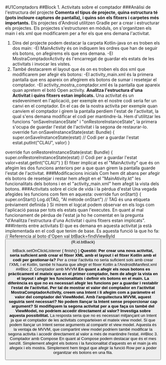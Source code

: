 #U1Comptadors
##Block 1. Activitats sobre el comptador
###Anàlisi de l'estructura del projecte
**Comenta el tipus de projecte, quina estructura té (pots incloure captures de pantalla), i quins són els fitxers i carpetes més importants.**
Els projectes d'Android utilitzen Gradle per a crear i estructurar els projectes.
Els projectes s'estructuren en mòduls, on s'organitzen els main i els xml que modificarem per a fer els que ens demana l'activitat.
1. Dins del projecte podem destacar la carpeta Kotlin-java on es troben els dos main:
	-El MainActivity és on indiquem les ordres que han de seguir els botons, on afegirems els que ens demana.
	-El MostraComptadorActivity és l'encarregat de guardar els estats de les activitats i invocar les vistes.
2. També destacarem el layout que és on es troben els dos xml que modificarem per afegir els botons:
	-El activity_main.xml és la primera pantalla que ens apareix on afegirem els botons de sumar i resetejar el comptador.
	-El activity_mostra_comptador.xml és la pantalla que apareix quan apretem el botó Open activity.
**Analitza l'estructura d'una Activitat i quins fitxers estan implicats.**
Una activitat és un esdeveniment en l'aplicació, per exemple en el nostre codi seria fer un canvi en el comptador.
En el cas de la nostra activita per exemple quan canviem el comptador i girem la pantalla perdiem l'estat de l'activitat, la qual s'ens demana
modificar el codi per mantindre-la. Hem d'utilitzar les funcions "onSaveInstanceState" i "onRestoreInstanceState", la primera s'ocupa de guardar
l'estat de l'activitat i la segona de restaurar-lo. 
override fun onSaveInstanceState(estat: Bundle) {
 super.onSaveInstanceState(estat)
 // Codi per a guardar l'estat
 estat.putInt("CLAU", valor)
}

override fun onRestoreInstanceState(estat: Bundle) {
 super.onRestoreInstanceState(estat)
 // Codi per a guardar l'estat
 valor=estat.getInt("CLAU")
}
El fitxer implicat es el "MainActivity" que és on afegim les dos funcions anteriors per a que quan girem la pantalla guarde l'estat de l'activitat.
###Modificacions inicials
Com hem dit abans per afegir els botons de resetejar i restar hem afegit en el "MainAtivity.kt" les funcionalitats dels botons i en el "activity_main.xml" 
hem afegit la vista dels botons.
###Activitats sobre el cicle de vida i la pèrdua d'estat
Una vegada afegides les funcions com fem en aquesta:
override fun onStart() {
    super.onStart()
    Log.d(TAG, "Al mètode onStart") // TAG és una etiqueta prèviament definida
}
Si mirem el logcat podem observar en els logs com l'aplicació passa per tots els estats quan l'executes.
En quant al mal funcionament de pèrdua de l'estat ja ho he comentat en la pregunta "d'Analitza l'estructura d'una Activitat i quins fitxers estan implicats".
###Intents entre activitats 
El que es demana en aquesta activitat ja està implementada en el codi que tenim de base. És aquesta funció la que ho fa:
// Referencia al boto d'Open
 val btBack=findViewById<Button>(R.id.btBack)

btBack.setOnClickListener {
    finish()
 } 
**Questió: Per crear una nova activitat, seria suficient amb crear el fitxer XML amb el layout i el fitxer Kotlin amb el codi per gestionar-la?**
Per a crear l'activita no seria suficient sols amb crear l'XML i el Kotlin, també hi hauria que afegir el fitxer Kotlin a l'AndroidManifest.xml
##Bloc 2. Comptador amb MVVM
**En quant a afegir els nous botons es pràcticament el mateix que en el primer comptador, hem de afegir la vista en el layout i afegir les funcionalitats i** 
**definir els botons en el main. La diferència es que no es necessari afegir les funcions per a guardar i restablir l'estat de l'activitat.**
**Per tal de mostrar el valor del comptador en l'activitat MostraComptadorActivity, creem una Intent i li afegim com a paràmetre el valor del comptador del ViewModel.**
**Amb l'arquitectura MVVM, aquest seguiria sent necessari? No podem llançar la Intent sense proporcionar cap argument? Si modifiquem la segona activitat per a que faça**
**ús també del ViewModel, no podriem accedir directament al valor? Investiga sobre aquesta possibilitat.**
La resposta seria que no es necessari mitjançant un Intent ja que el comptador de les activitats comparteixen el mateix view model. Si que podem llançar un Intent 
sense arguments al compartir el view model. Aquesta és la ventaja de MVVM, que compartint view model podriem també modificar la segona activita i accedir directament al valor 
a més de mantindre l'estat. 
##Bloc 3. Comptador amb Compose
En quant al Compose podem destacar que és el mes senzill. Simplement afegint els botons i la funcionalitat d'aquests en el main ja els afegeix i els mostra.
Simplement hem tingut que afegir la funció Row per a poder organitzar els botons en una fila.
